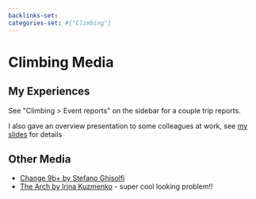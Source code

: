 ```yaml
---
backlinks-set: 
categories-set: #{"Climbing"}
---
```

# Climbing Media

## My Experiences

See "Climbing > Event reports" on the sidebar for a couple trip reports.

I also gave an overview presentation to some colleagues at work, see [my
slides](https://docs.google.com/presentation/d/1AfhC_PR0d9JveDDStUo8NyT9wMPWAXF8UB3B3bsMCVs/edit?usp=sharing&resourcekey=0-SdJHRlr5GhVkgTPE1CkMeQ)
for details

## Other Media

* [Change 9b+ by Stefano Ghisolfi](https://www.youtube.com/watch?v=l8AETvINyAk&ab_channel=StefanoGhisolfi)
* [The Arch by Irina Kuzmenko](https://www.youtube.com/watch?v=X_2t3b1-l1o&ab_channel=mellow) - super cool looking problem!!